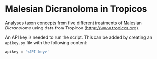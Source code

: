 # Malesian Dicranoloma in Tropicos

Analyses taxon concepts from five different treatments of Malesian *Dicranoloma* 
using data from Tropicos (https://www.tropicos.org).

An API key is needed to run the script. This can be added by creating an 
`apikey.py` file with the following content:

```python
apikey = '<API key>'
```